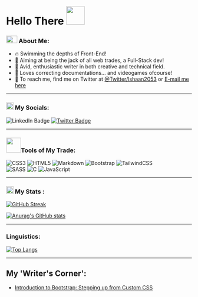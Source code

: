 <h1> Hello There
  <img src="https://media.giphy.com/media/w1OBpBd7kJqHrJnJ13/giphy.gif" width="50px">
</h1>
  
### <img src="https://media.giphy.com/media/fSAxCC2BDAmC9kxl0N/giphy.gif" width="30px" height="20px"> About Me:
- 🔥 Swimming the depths of Front-End!
- 🎯 Aiming at being the jack of all web trades, a Full-Stack dev!
- 📝 Avid, enthusiastic writer in both creative and technical field.
- 🤤 Loves correcting documentations... and videogames ofcourse!
- 📧 To reach me, find me on Twitter at [@Twitter/Ishaan2053](https://Twitter.com/@Ishaan2053) or [E-mail me here](ishaan2053@gmail.com)

---

### <img align="bottom" src="https://media.giphy.com/media/in4epVtjWjc1NWI6Xl/giphy.gif" width="20px"> My Socials:
<div id="badges>
  <a href="https://www.linkedin.com/in/ishaan2053 width="15px">
  <img src="https://img.shields.io/badge/LinkedIn-blue?style=for-the-badge&logo=linkedin&logoColor=white" alt="LinkedIn Badge"/>
  </a>                                                                                                                           
  <a href="https://Twitter.com/@Ishaan2053">
  <img src="https://img.shields.io/badge/Twitter-blue?style=for-the-badge&logo=twitter&logoColor=white" alt="Twitter Badge"/>
  </a>                                                                                                                         
  </div>

---
                                                                                                       
### <img align="bottom" src="https://media.giphy.com/media/jSKBmKkvo2dPQQtsR1/giphy.gif" width="40px">Tools of My Trade:                                             
![CSS3](https://img.shields.io/badge/css3-%231572B6.svg?style=flat&logo=css3&logoColor=white) 
   ![HTML5](https://img.shields.io/badge/html5-%23E34F26.svg?style=flat&logo=html5&logoColor=white)
   ![Markdown](https://img.shields.io/badge/markdown-%23000000.svg?style=flat&logo=markdown&logoColor=white) 
![Bootstrap](https://img.shields.io/badge/bootstrap-%23563D7C.svg?style=flat&logo=bootstrap&logoColor=white)
![TailwindCSS](https://img.shields.io/badge/tailwindCSS-%23323330.svg?style=flat&logo=tailwindCSS&logoColor=%95F7DF3F)   
![SASS](https://img.shields.io/badge/SASS-hotpink.svg?style=flat&logo=SASS&logoColor=white)   ![C](https://img.shields.io/badge/c-%2300599C.svg?style=flat&logo=c&logoColor=white)
![JavaScript](https://img.shields.io/badge/javascript-%23323330.svg?style=flat&logo=javascript&logoColor=%23F7DF1E)        
      

                                                                                             
---
                                                                                                                                                        
### <img src="https://media.giphy.com/media/47GPQ7ZzivsemHKPvB/giphy.gif" width="20px"> My Stats :

[![GitHub Streak](http://github-readme-streak-stats.herokuapp.com?user=Ishaan2053&theme=tokyonight&hide_border=true&stroke=D6DD1A&fire=FFF92D&dates=DDDDDD)](https://git.io/streak-stats)


[![Anurag's GitHub stats](https://github-readme-stats-git-masterrstaa-rickstaa.vercel.app/api?username=Ishaan2053&theme=transparent&show_icons=true&hide_border=true&count_private=true)](https://github.com/anuraghazra/github-readme-stats)

---

### Linguistics:

[![Top Langs](https://github-readme-stats-git-masterrstaa-rickstaa.vercel.app/api/top-langs/?username=Ishaan2053&layout=compact&theme=transparent&hide_border=true&card_width=1000px&langs_count=8)](https://github.com/anuraghazra/github-readme-stats)   

---

## My 'Writer's Corner':
<!-- HASHNODE:START -->
- [Introduction to Bootstrap: Stepping up from Custom CSS](https://ishaan2053.hashnode.dev/introduction-to-bootstrap-stepping-up-from-custom-css)
<!-- HASHNODE:END -->

